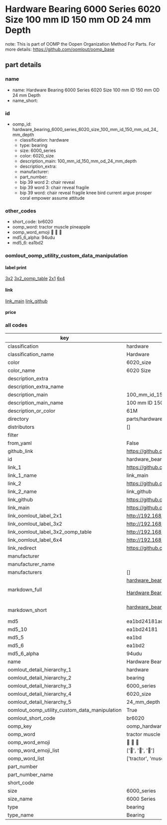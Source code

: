 # Hardware Bearing 6000 Series 6020 Size 100 mm ID 150 mm OD 24 mm Depth  

note: This is part of OOMP the Oopen Organization Method For Parts. For more details: https://github.com/oomlout/oomp_base

##  part details
  







### name
* name: Hardware Bearing 6000 Series 6020 Size 100 mm ID 150 mm OD 24 mm Depth
* name_short: 
### id
* oomp_id: hardware_bearing_6000_series_6020_size_100_mm_id_150_mm_od_24_mm_depth
  * classification: hardware
  * type: bearing
  * size: 6000_series
  * color: 6020_size
  * description_main: 100_mm_id_150_mm_od_24_mm_depth
  * description_extra: 
  * manufacturer: 
  * part_number: 
  * bip 39 word 2: chair reveal
  * bip 39 word 3: chair reveal fragile
  * bip 39 word: chair reveal fragile knee bird current argue prosper coral empower assume attitude

### other_codes
* short_code: br6020
* oomp_word: tractor muscle pineapple
* oomp_word_emoji :tractor: :muscle: :pineapple:
* md5_6_alpha: 94udu
* md5_6: ea1bd2






### oomlout_oomp_utility_custom_data_manipulation
#### label print
[3x2](http://192.168.1.245:1112/?label=oomp%2094udu)
[3x2_oomp_table](http://192.168.1.108:1112/?label=oomp%2094udu)
[2x1](http://192.168.1.242:1112/?label=oomp%2094udu)
[6x4](http://192.168.1.55:1112/?label=oomp%2094udu)    

#### link

[link_main](https://github.com/oomlout/oomlout_oomp_version_1_messy/tree/main/parts/hardware_bearing_6000_series_6020_size_100_mm_id_150_mm_od_24_mm_depth) [link_github](https://github.com/oomlout/oomlout_oomp_version_1_messy/tree/main/parts/hardware_bearing_6000_series_6020_size_100_mm_id_150_mm_od_24_mm_depth)                             

#### price







### all codes 
| key | value |  
| --- | --- |  
| classification | hardware |  
| classification_name | Hardware |  
| color | 6020_size |  
| color_name | 6020 Size |  
| description_extra |  |  
| description_extra_name |  |  
| description_main | 100_mm_id_150_mm_od_24_mm_depth |  
| description_main_name | 100 mm ID 150 mm OD 24 mm Depth |  
| description_or_color | 61M |  
| directory | parts/hardware_bearing_6000_series_6020_size_100_mm_id_150_mm_od_24_mm_depth |  
| distributors | [] |  
| filter |  |  
| from_yaml | False |  
| github_link | https://github.com/oomlout/oomlout_oomp_part_src/tree/main/parts/hardware_bearing_6000_series_6020_size_100_mm_id_150_mm_od_24_mm_depth |  
| id | hardware_bearing_6000_series_6020_size_100_mm_id_150_mm_od_24_mm_depth |  
| link_1 | https://github.com/oomlout/oomlout_oomp_version_1_messy/tree/main/parts/hardware_bearing_6000_series_6020_size_100_mm_id_150_mm_od_24_mm_depth |  
| link_1_name | link_main |  
| link_2 | https://github.com/oomlout/oomlout_oomp_version_1_messy/tree/main/parts/hardware_bearing_6000_series_6020_size_100_mm_id_150_mm_od_24_mm_depth |  
| link_2_name | link_github |  
| link_github | https://github.com/oomlout/oomlout_oomp_version_1_messy/tree/main/parts/hardware_bearing_6000_series_6020_size_100_mm_id_150_mm_od_24_mm_depth |  
| link_main | https://github.com/oomlout/oomlout_oomp_version_1_messy/tree/main/parts/hardware_bearing_6000_series_6020_size_100_mm_id_150_mm_od_24_mm_depth |  
| link_oomlout_label_2x1 | http://192.168.1.242:1112/?label=oomp%2094udu |  
| link_oomlout_label_3x2 | http://192.168.1.245:1112/?label=oomp%2094udu |  
| link_oomlout_label_3x2_oomp_table | http://192.168.1.108:1112/?label=oomp%2094udu |  
| link_oomlout_label_6x4 | http://192.168.1.55:1112/?label=oomp%2094udu |  
| link_redirect | https://github.com/oomlout/oomlout_oomp_version_1_messy/tree/main/parts/hardware_bearing_6000_series_6020_size_100_mm_id_150_mm_od_24_mm_depth |  
| manufacturer |  |  
| manufacturer_name |  |  
| manufacturers | [] |  
| markdown_full | [hardware_bearing_6000_series_6020_size_100_mm_id_150_mm_od_24_mm_depth](none)<br>[](none)<br>[Hardware Bearing 6000 Series 6020 Size 100 Mm Id 150 Mm Od 24 Mm Depth](none)<br><br> |  
| markdown_short | [hardware_bearing_6000_series_6020_size_100_mm_id_150_mm_od_24_mm_depth](none)<br><br> |  
| md5 | ea1bd24181ac8170d80b47b8b8ee192e |  
| md5_10 | ea1bd24181 |  
| md5_5 | ea1bd |  
| md5_6 | ea1bd2 |  
| md5_6_alpha | 94udu |  
| name | Hardware Bearing 6000 Series 6020 Size 100 mm ID 150 mm OD 24 mm Depth |  
| oomlout_detail_hierarchy_1 | hardware |  
| oomlout_detail_hierarchy_2 | bearing |  
| oomlout_detail_hierarchy_3 | 6000_series |  
| oomlout_detail_hierarchy_4 | 6020_size |  
| oomlout_detail_hierarchy_5 | 24_mm_depth |  
| oomlout_oomp_utility_custom_data_manipulation | True |  
| oomlout_short_code | br6020 |  
| oomp_key | oomp_hardware_bearing_6000_series_6020_size_100_mm_id_150_mm_od_24_mm_depth |  
| oomp_word | tractor muscle pineapple |  
| oomp_word_emoji | :tractor: :muscle: :pineapple: |  
| oomp_word_emoji_list | [':tractor:', ':muscle:', ':pineapple:'] |  
| oomp_word_list | ['tractor', 'muscle', 'pineapple'] |  
| part_number |  |  
| part_number_name |  |  
| short_code |  |  
| size | 6000_series |  
| size_name | 6000 Series |  
| type | bearing |  
| type_name | Bearing |  
